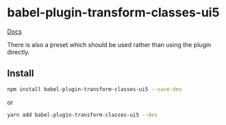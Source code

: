 # babel-plugin-transform-classes-ui5

[Docs](../../README.md)

There is also a preset which should be used rather than using the plugin directly.

## Install

```sh
npm install babel-plugin-transform-classes-ui5 --save-dev
```

or

```sh
yarn add babel-plugin-transform-classes-ui5 --dev
```

